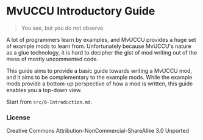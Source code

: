 MvUCCU Introductory Guide
========================

> You see, but you do not observe.

A lot of programmers learn by examples, and MvUCCU provides a huge set of example mods to learn from. Unfortunately because MvUCCU's nature as a glue technology, it is hard to decipher the gist of mod writing out of the mess of mostly uncommented code.

This guide aims to provide a basic guide towards writing a MvUCCU mod, and it aims to be complementary to the example mods. While the example mods provide a bottom-up perspective of how a mod is written, this guide enables you a top-down view.

Start from ```src/0-Introduction.md```.


### License

Creative Commons Attribution-NonCommercial-ShareAlike 3.0 Unported
